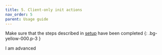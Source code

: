 ```yaml
---
title: 5. Client-only init actions
nav_order: 5
parent: Usage guide
---
```


Make sure that the steps described in [setup](../setup) have been completed
{: .bg-yellow-000.p-3 }

I am advanced
